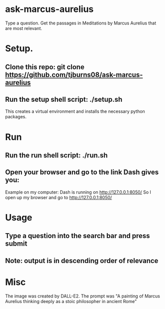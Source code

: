 # ask-marcus-aurelius
Type a question. Get the passages in Meditations by Marcus Aurelius that are most relevant. 

# Setup. 
## Clone this repo: git clone https://github.com/tjburns08/ask-marcus-aurelius
## Run the setup shell script: ./setup.sh
This creates a virtual environment and installs the necessary python packages. 

# Run
## Run the run shell script: ./run.sh
## Open your browser and go to the link Dash gives you:
Example on my computer: Dash is running on http://127.0.0.1:8050/
So I open up my browser and go to http://127.0.0.1:8050/

# Usage
## Type a question into the search bar and press submit
## Note: output is in descending order of relevance

# Misc
The image was created by DALL-E2. The prompt was "A painting of Marcus Aurelius thinking deeply as a stoic philosopher in ancient Rome"

